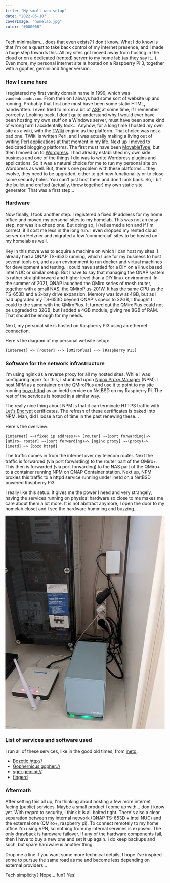 ```yaml
---
title: "My small web setup"
date: "2022-05-10"
coverImage: "homelab.jpg"
color: "#000000"
---
```


Tech minimalism... does that even exists? I don't know. What I do know is that I'm on a quest to take back control of my internet presence, and I made a huge step towards this. All my sites got moved away from hosting in the cloud or on a dedicated (rented) server to my home lab (as they say it...). Even more, my personal internet site is hosted on a Raspberry Pi 3, together with a gopher, gemini and finger version.

### How I came here

I registered my first vanity domain name in 1999, which was `vandenbrande.com`. From then on I always had some sort of website up and running.
Probably that first one must have been some static HTML, handwritten. I even tried to mix in a bit of [ASP](https://en.wikipedia.org/wiki/Active_Server_Pages) at some time, if I remember correctly.
Looking back, I don't quite understand why I would ever have been hosting my own stuff on a Windows server, must have been some kind of wrong turn I accidentally took...
Anyhow, for a long time I hosted my own site as a wiki, with the [TWiki](https://twiki.org/) engine as the platform. That choice was not a bad one. TWiki is written Perl, and I was actually making a living out of writing Perl applications at that moment in my life.
Next up I moved to dedicated blogging platforms. The first must have been [MovableType](https://movabletype.com/), but then I moved on to [Wordpress](https://wordpress.org/). I had already established my own side business and one of the things I did was to write Wordpress plugins and applications. So it was a natural choice for me to run my personal site on Wordpress as well.
But, there's one problem with these platforms... they evolve, they need to be upgraded, either to get new functionality or to close some security holes. You can't just host them and don't look back.
So, I bit the bullet and crafted (actually, threw together) my own static site generator. That was a first step...

### Hardware

Now finally, I took another step. I registered a fixed IP address for my home office and moved my personal sites to my homelab. This was not an easy step, nor was it a cheap one. But doing so, I (re)learned a ton and if I'm correct, it'll cost me less in the long run.
I even dropped my rented cloud server on Hetzner and migrated a few 'commercial' sites to be hosted on my homelab as well.

Key in this move was to acquire a machine on which I can host my sites. I already had a QNAP TS-653D running, which I use for my business to host several tools on, and as an environment to run docker and virtual machines for development and testing.
I could have settled for a DIY on a linux based intel NUC or similar setup. But I have to say that managing the QNAP system is rather straightforward and higher level than a DIY linux environment.
In the summer of 2021, QNAP launched the QMiro series of mesh router, together with a small NAS, the QMiroPlus-201W. It has the same CPU as the TS-653D and a 2-bay drive expansion. Memory was low at 4GB, but as I had upgraded my TS-653D beyond QNAP's specs to 32GB, I thought I could to the same with the QMiroPlus.
It turned out the QMiroPlus could not be upgraded to 32GB, but I added a 4GB module, giving me 8GB of RAM. That should be enough for my needs.

Next, my personal site is hosted on Raspberry PI3 using an ethernet connection.

Here's the diagram of my personal website setup:

```
{internet} ~> [router] --> [QMiroPlus] --> [Raspberry PI3]
```

### Software for the network infrastructure

I'm using nginx as a reverse proxy for all my hosted sites. While I was configuring nginx for this, I stumbled upon [Nginx Proxy Manager](https://nginxproxymanager.com/) (NPM). I host NPM as a container on the QMiroPlus and use it to
point to my site running [bozo httpd](http://www.eterna.com.au/bozohttpd/) as an inetd service on NetBSD on my Raspberry Pi. The rest of the services is hosted in a similar way.

The really nice thing about NPM is that it can terminate HTTPS traffic with [Let's Encrypt](https://letsencrypt.org/) certificates. The refresh of these certificates is baked into NPM. Man, did I loose a ton of time in the past renewing these...

Here's the overview:

```
{internet} ~~(fixed ip address)~> [router] ~~(port forwarding)~> [QMiro+ router] ~~(port forwarding)~> [nginx proxy] ~~(proxy)~> [inetd] ~> [bozo httpd]
```

The traffic comes in from the internet over my telecom router. Next the traffic is forwarded (via port forwarding) to the router part of the QMiro+. This then is forwarded (via port forwarding) to the NAS part of the QMiro+ to a container running NPM on QNAP Container station.
Next up, NPM proxies this traffic to a httpd service running under inetd on a NetBSD powered Raspberry Pi3.

I really like this setup. It gives me the power I need and very strangely, having the services running on physical hardware so close to me makes me care about them a lot more. It is not abstract anymore, I open the door to my homelab closet and I see the hardware humming and buzzing...

![Part of my homelab, rest is one shelf below, showing the rasperbby pi against the wall, the QMiro+ in the front and my Dragino LoraWAN gateway.](images/homelab.jpg)

### List of services and software used

I run all of these services, like in the good old times, from [inetd](https://en.wikipedia.org/wiki/Inetd).

  * [Bozotic http://](https://en.wikipedia.org/wiki/Inetd)
  * [Gophernicus gopher://]()
  * [vger gemini://](https://tildegit.org/solene/vger)
  * [fingerd](https://man.netbsd.org/NetBSD-5.0.1/fingerd.8)

### Aftermath

After setting this all up, I'm thinking about hosting a few more internet facing (public) services. Maybe a small product I come up with... don't know yet.
With regard to security, I think it is all bolted tight. There's also a clear separation between my internal network (QNAP TS-653D + intel NUC) and the external one (QMiro+, raspberry pi).
To connect remotely to my home office I'm using VPN, so nothing from my internal services is exposed.
The only drawback is hardware failover. If any of the hardware components fail, then I have to buy a new one and set it up again. I do keep backups and such, but spare hardware is another thing.

Drop me a line if you want some more technical details, I hope I've inspired some to pursue the same road as me and become less depending on external providers...

Tech simplicity? Nope... fun? Yes!